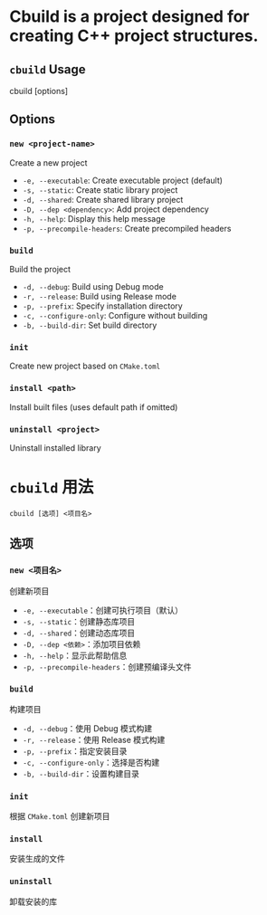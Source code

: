 # Cbuild is a project designed for creating C++ project structures.      

## `cbuild` Usage
cbuild [options] <project-name>

## Options

### `new <project-name>`
Create a new project

- `-e, --executable`: Create executable project (default)
- `-s, --static`: Create static library project
- `-d, --shared`: Create shared library project
- `-D, --dep <dependency>`: Add project dependency
- `-h, --help`: Display this help message
- `-p, --precompile-headers`: Create precompiled headers

### `build`
Build the project

- `-d, --debug`: Build using Debug mode
- `-r, --release`: Build using Release mode
- `-p, --prefix`: Specify installation directory
- `-c, --configure-only`: Configure without building
- `-b, --build-dir`: Set build directory

### `init`
Create new project based on `CMake.toml`

### `install <path>`
Install built files (uses default path if omitted)

### `uninstall <project>`
Uninstall installed library


# `cbuild` 用法

```
cbuild [选项] <项目名>
```

## 选项

### `new <项目名>`
创建新项目

- `-e, --executable`：创建可执行项目（默认）
- `-s, --static`：创建静态库项目
- `-d, --shared`：创建动态库项目
- `-D, --dep <依赖>`：添加项目依赖
- `-h, --help`：显示此帮助信息
- `-p, --precompile-headers`：创建预编译头文件


### `build`
构建项目

- `-d, --debug`：使用 Debug 模式构建
- `-r, --release`：使用 Release 模式构建
- `-p, --prefix`：指定安装目录
- `-c, --configure-only`：选择是否构建
- `-b, --build-dir`：设置构建目录


### `init`
根据 `CMake.toml` 创建新项目


### `install`
安装生成的文件


### `uninstall`
卸载安装的库